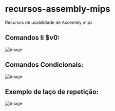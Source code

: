 # recursos-assembly-mips
Recursos de usabilidade de Assembly mips

## Comandos li $v0:

![image](https://user-images.githubusercontent.com/45500812/118978473-be39a000-b94d-11eb-855b-803eec6bf9ea.png)

## Comandos Condicionais:

![image](https://user-images.githubusercontent.com/45500812/118978356-99ddc380-b94d-11eb-91b7-baf5d58374e7.png)

## Exemplo de laço de repetição:
![image](https://user-images.githubusercontent.com/45500812/118978189-69962500-b94d-11eb-8d89-d7b3238bb95d.png)
